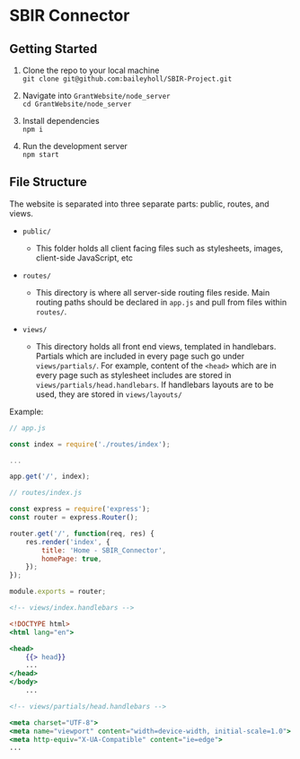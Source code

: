 # SBIR Connector

## Getting Started

1. Clone the repo to your local machine  
`git clone git@github.com:baileyholl/SBIR-Project.git`

2. Navigate into `GrantWebsite/node_server`  
`cd GrantWebsite/node_server`

3. Install dependencies  
`npm i`

4. Run the development server  
`npm start`

## File Structure

The website is separated into three separate parts: public, routes, and views.

- `public/` 
  - This folder holds all client facing files such as stylesheets, images, client-side JavaScript, etc
  
- `routes/`
  - This directory is where all server-side routing files reside. Main routing paths should be declared in `app.js` and pull from files within `routes/`. 

- `views/`
  - This directory holds all front end views, templated in handlebars. Partials which are included in every page such go under `views/partials/`. For example, content of the `<head>` which are in every page such as stylesheet includes are stored in `views/partials/head.handlebars`. If handlebars layouts are to be used, they are stored in `views/layouts/`
  

Example:
```js
// app.js

const index = require('./routes/index');

...

app.get('/', index);
```
```js
// routes/index.js

const express = require('express');
const router = express.Router();

router.get('/', function(req, res) {
    res.render('index', {
        title: 'Home - SBIR_Connector',
        homePage: true,
    });
});

module.exports = router;
```
```hbs
<!-- views/index.handlebars -->

<!DOCTYPE html>
<html lang="en">

<head>
    {{> head}}
    ...
</head>
</body>
    ...
```
```hbs
<!-- views/partials/head.handlebars -->

<meta charset="UTF-8">
<meta name="viewport" content="width=device-width, initial-scale=1.0">
<meta http-equiv="X-UA-Compatible" content="ie=edge">
...
```